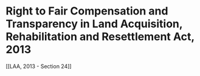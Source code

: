# Right to Fair Compensation and Transparency in Land Acquisition, Rehabilitation and Resettlement Act, 2013

[[LAA, 2013 - Section 24]]
